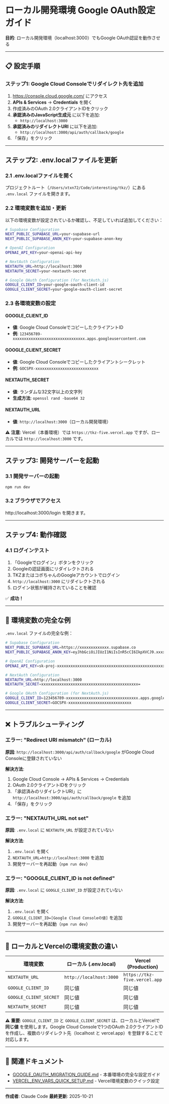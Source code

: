 # ローカル開発環境 Google OAuth設定ガイド

**目的**: ローカル開発環境（localhost:3000）でもGoogle OAuth認証を動作させる

---

## 📋 設定手順

### ステップ1: Google Cloud Consoleでリダイレクト先を追加

1. https://console.cloud.google.com/ にアクセス
2. **APIs & Services** → **Credentials** を開く
3. 作成済みのOAuth 2.0クライアントIDをクリック
4. **承認済みのJavaScript生成元** に以下を追加:
   - `http://localhost:3000`
5. **承認済みのリダイレクトURI** に以下を追加:
   - `http://localhost:3000/api/auth/callback/google`
6. 「保存」をクリック

---

## ステップ2: .env.localファイルを更新

### 2.1 .env.localファイルを開く

プロジェクトルート（`/Users/xtxn72/Code/interesting/tkz/`）にある `.env.local` ファイルを開きます。

### 2.2 環境変数を追加・更新

以下の環境変数が設定されているか確認し、不足していれば追加してください：

```bash
# Supabase Configuration
NEXT_PUBLIC_SUPABASE_URL=your-supabase-url
NEXT_PUBLIC_SUPABASE_ANON_KEY=your-supabase-anon-key

# OpenAI Configuration
OPENAI_API_KEY=your-openai-api-key

# NextAuth Configuration
NEXTAUTH_URL=http://localhost:3000
NEXTAUTH_SECRET=your-nextauth-secret

# Google OAuth Configuration (for NextAuth.js)
GOOGLE_CLIENT_ID=your-google-oauth-client-id
GOOGLE_CLIENT_SECRET=your-google-oauth-client-secret
```

### 2.3 各環境変数の設定

#### GOOGLE_CLIENT_ID
- **値**: Google Cloud ConsoleでコピーしたクライアントID
- **例**: `123456789-xxxxxxxxxxxxxxxxxxxxxxxxxxxxxxxx.apps.googleusercontent.com`

#### GOOGLE_CLIENT_SECRET
- **値**: Google Cloud Consoleでコピーしたクライアントシークレット
- **例**: `GOCSPX-xxxxxxxxxxxxxxxxxxxxxxxxxxxx`

#### NEXTAUTH_SECRET
- **値**: ランダムな32文字以上の文字列
- **生成方法**: `openssl rand -base64 32`

#### NEXTAUTH_URL
- **値**: `http://localhost:3000`（ローカル開発環境）

⚠️ **注意**: Vercel（本番環境）では `https://tkz-five.vercel.app` ですが、ローカルでは `http://localhost:3000` です。

---

## ステップ3: 開発サーバーを起動

### 3.1 開発サーバーの起動

```bash
npm run dev
```

### 3.2 ブラウザでアクセス

http://localhost:3000/login を開きます。

---

## ステップ4: 動作確認

### 4.1 ログインテスト

1. 「Googleでログイン」ボタンをクリック
2. Googleの認証画面にリダイレクトされる
3. TKZまたはコボちゃんのGoogleアカウントでログイン
4. `http://localhost:3000` にリダイレクトされる
5. ログイン状態が維持されていることを確認

✅ **成功！**

---

## 🔧 環境変数の完全な例

`.env.local` ファイルの完全な例：

```bash
# Supabase Configuration
NEXT_PUBLIC_SUPABASE_URL=https://xxxxxxxxxxxxx.supabase.co
NEXT_PUBLIC_SUPABASE_ANON_KEY=eyJhbGciOiJIUzI1NiIsInR5cCI6IkpXVCJ9.xxxxxxxxxxxxxxxxxxxxxxxxxxxxxxxxxxxxxxxxxxxxxxxxxxxxxxxxxxxxxxxxxxxxxxxxxxxxxxxxxxxxxxxxxxxxxxxxxxxxxxxxxxxxxxxxxxxxxxxxxxxxxxxxxxxxxxxxxxxxxxxxxxxxxxxxxxxxxxxxxxxxxxxxxxxxxxxxxxxxxxxxxxxxxxxxxxxxxxxxxxxxx

# OpenAI Configuration
OPENAI_API_KEY=sk-proj-xxxxxxxxxxxxxxxxxxxxxxxxxxxxxxxxxxxxxxxxxxxxxxxxxxxxxxxxxxxxxxxxxxxxxxxxxxxx

# NextAuth Configuration
NEXTAUTH_URL=http://localhost:3000
NEXTAUTH_SECRET=xxxxxxxxxxxxxxxxxxxxxxxxxxxxxxxxxxxxxxxxxxx=

# Google OAuth Configuration (for NextAuth.js)
GOOGLE_CLIENT_ID=123456789-xxxxxxxxxxxxxxxxxxxxxxxxxxxxxxxx.apps.googleusercontent.com
GOOGLE_CLIENT_SECRET=GOCSPX-xxxxxxxxxxxxxxxxxxxxxxxxxxxx
```

---

## ❌ トラブルシューティング

### エラー: "Redirect URI mismatch" (ローカル)

**原因**: `http://localhost:3000/api/auth/callback/google` がGoogle Cloud Consoleに登録されていない

**解決方法**:
1. Google Cloud Console → APIs & Services → Credentials
2. OAuth 2.0クライアントIDをクリック
3. 「承認済みのリダイレクトURI」に `http://localhost:3000/api/auth/callback/google` を追加
4. 「保存」をクリック

### エラー: "NEXTAUTH_URL not set"

**原因**: `.env.local` に `NEXTAUTH_URL` が設定されていない

**解決方法**:
1. `.env.local` を開く
2. `NEXTAUTH_URL=http://localhost:3000` を追加
3. 開発サーバーを再起動（`npm run dev`）

### エラー: "GOOGLE_CLIENT_ID is not defined"

**原因**: `.env.local` に `GOOGLE_CLIENT_ID` が設定されていない

**解決方法**:
1. `.env.local` を開く
2. `GOOGLE_CLIENT_ID=[Google Cloud Consoleの値]` を追加
3. 開発サーバーを再起動（`npm run dev`）

---

## 📝 ローカルとVercelの環境変数の違い

| 環境変数 | ローカル (.env.local) | Vercel (Production) |
|----------|----------------------|---------------------|
| `NEXTAUTH_URL` | `http://localhost:3000` | `https://tkz-five.vercel.app` |
| `GOOGLE_CLIENT_ID` | 同じ値 | 同じ値 |
| `GOOGLE_CLIENT_SECRET` | 同じ値 | 同じ値 |
| `NEXTAUTH_SECRET` | 同じ値 | 同じ値 |

⚠️ **重要**: `GOOGLE_CLIENT_ID` と `GOOGLE_CLIENT_SECRET` は、ローカルとVercelで **同じ値** を使用します。Google Cloud Consoleで1つのOAuth 2.0クライアントIDを作成し、複数のリダイレクト先（localhost と vercel.app）を登録することで対応します。

---

## 🔗 関連ドキュメント

- [GOOGLE_OAUTH_MIGRATION_GUIDE.md](./GOOGLE_OAUTH_MIGRATION_GUIDE.md) - 本番環境の完全な設定ガイド
- [VERCEL_ENV_VARS_QUICK_SETUP.md](./VERCEL_ENV_VARS_QUICK_SETUP.md) - Vercel環境変数のクイック設定

---

**作成者**: Claude Code
**最終更新**: 2025-10-21
